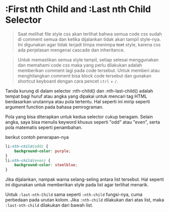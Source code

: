 # :First nth Child and :Last nth Child Selector

> Saat melihat file style css akan terlihat bahwa semua code css sudah di comment semua dan ketika dijalankan tidak akan tampil style-nya. Ini digunakan agar tidak terjadi timpa menimpa <s>text</s> style, karena css ada penjelasan mengenai cascade dan inheritance.

> Untuk memastikan semua style tampil, setiap selesai menggunakan dan memahami code css maka yang perlu dilakukan adalah memberikan comment lagi pada code tersebut. Untuk memberi atau menghilangkan comment bisa block code tersebut dan gunakan shortcut keyboard dengan cara pencet `ctrl` + `/`.

Tanda kurung di dalam selector :nth-child() dan :nth-last-child() adalah tempat bagi huruf atau angka yang dipakai untuk mencari tag HTML berdasarkan urutannya atau pola tertentu. Hal seperti ini mirip seperti argument function pada bahasa pemrograman.

Pola yang bisa diterapkan untuk kedua selector cukup beragam. Selain angka, saya bisa menulis keyword khusus seperti "odd" atau "even", serta pola matematis seperti penambahan.

berikut contoh penerapan-nya

```css
li:nth-child(odd) {
    background-color: purple;
}
li:nth-child(even) {
    background-color: steelblue;
}
```

Jika dijalankan, nampak warna selang-seling antara list tersebut. Hal seperti ini digunakan untuk memberikan style pada list agar terlihat menarik.

Untuk `:last-nth-Child` sama seperti `:nth-child` fungsi-nya, cuma perbedaan pada urutan kolom. Jika `:nth-child` dilakukan dari atas list, maka `:last-nth-child` dilakukan dari bawah list.